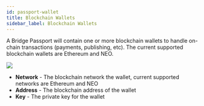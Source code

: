 ```yaml
---
id: passport-wallet
title: Blockchain Wallets
sidebar_label: Blockchain Wallets
---
```


A Bridge Passport will contain one or more blockchain wallets to handle on-chain transactions (payments, publishing, etc).  The current supported blockchain wallets are Ethereum and NEO.

<img class='centered' src='/img/bridgepassport-wallet.jpg'></img>

- **Network** - The blockchain network the wallet, current supported networks are Ethereum and NEO
- **Address** - The blockchain address of the wallet
- **Key** - The private key for the wallet